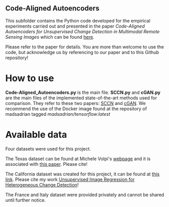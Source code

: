 ## Code-Aligned Autoencoders
This subfolder contains the Python code developed for the empirical experiments carried out and presented in the paper *Code-Aligned Autoencoders for Unsupervised Change Detection in Multimodal Remote Sensing Images* which can be found  [here](https://doi.org/10.1109/TNNLS.2022.3172183).

Please refer to the paper for details. You are more than welcome to use the code, but acknowledge us by referencing to our paper and to this Github repository!

# How to use

**Code-Aligned_Autoencoders.py** is the main file.
**SCCN.py** and **cGAN.py** are the main files of the implemented state-of-the-art methods used for comparison. They refer to these two papers:
[SCCN](https://doi.org/10.1109/TNNLS.2016.2636227) and [cGAN](https://doi.org/10.1109/LGRS.2018.2868704).
We recommend the use of the Docker image found at the repository of madsadrian tagged
*madsadrian/tensorflow:latest*

# Available data

Four datasets were used for this project.

The Texas dataset can be found at Michele Volpi's [webpage](https://zenodo.org/record/8046719) and it is associated with [this paper](https://doi.org/10.1016/j.isprsjprs.2015.02.005). Please cite!

The California dataset was created for this project, it can be found at [this link](https://sites.google.com/view/luppino/data). Please cite my work [Unsupervised Image Regression for Heterogeneous Change Detection](https://doi.org/10.1109/TGRS.2019.2930348)!

The France and Italy dataset were provided privately and cannot be shared until further notice.
